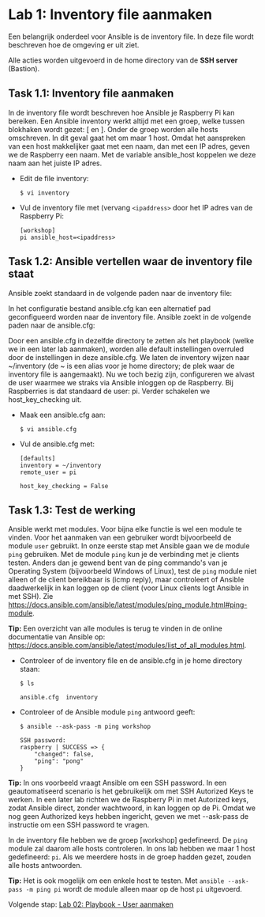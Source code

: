 # Lab 1: Inventory file aanmaken
Een belangrijk onderdeel voor Ansible is de inventory file. In deze file wordt beschreven hoe de omgeving er uit ziet.

Alle acties worden uitgevoerd in de home directory van de **SSH server** (Bastion).

## Task 1.1: Inventory file aanmaken
In de inventory file wordt beschreven hoe Ansible je Raspberry Pi kan bereiken. Een Ansible inventory werkt altijd met een groep, welke tussen blokhaken wordt gezet: [ en ]. Onder de groep worden alle hosts omschreven. In dit geval gaat het om maar 1 host. Omdat het aanspreken van een host makkelijker gaat met een naam, dan met een IP adres, geven we de Raspberry een naam. Met de variable ansible_host koppelen we deze naam aan het juiste IP adres.

* Edit de file inventory:

  ``$ vi inventory``

* Vul de inventory file met (vervang ``<ipaddress>`` door het IP adres van de Raspberry Pi:

  ```
  [workshop]
  pi ansible_host=<ipaddress>
  ```

## Task 1.2: Ansible vertellen waar de inventory file staat
Ansible zoekt standaard in de volgende paden naar de inventory file:

<nog aan te vullen>
  
In het configuratie bestand ansible.cfg kan een alternatief pad geconfigueerd worden naar de inventory file. Ansible zoekt in de volgende paden naar de ansible.cfg:

<nog aan te vullen>

Door een ansible.cfg in dezelfde directory te zetten als het playbook (welke we in een later lab aanmaken), worden alle default instellingen overruled door de instellingen in deze ansible.cfg. We laten de inventory wijzen naar ~/inventory (de ~ is een alias voor je home directory; de plek waar de inventory file is aangemaakt). Nu we toch bezig zijn, configureren we alvast de user waarmee we straks via Ansible inloggen op de Raspberry. Bij Raspberries is dat standaard de user: pi. Verder schakelen we host_key_checking uit. 

* Maak een ansible.cfg aan:

  ``$ vi ansible.cfg``

* Vul de ansible.cfg met:
  ```
  [defaults]
  inventory = ~/inventory
  remote_user = pi

  host_key_checking = False
  ```

## Task 1.3: Test de werking
Ansible werkt met modules. Voor bijna elke functie is wel een module te vinden. Voor het aanmaken van een gebruiker wordt bijvoorbeeld de module ``user`` gebruikt. In onze eerste stap met Ansible gaan we de module ``ping`` gebruiken. Met de module ``ping`` kun je de verbinding met je clients testen. Anders dan je gewend bent van de ping commando's van je Operating System (bijvoorbeeld Windows of Linux), test de ``ping`` module niet alleen of de client bereikbaar is (icmp reply), maar controleert of Ansible daadwerkelijk in kan loggen op de client (voor Linux clients logt Ansible in met SSH). Zie https://docs.ansible.com/ansible/latest/modules/ping_module.html#ping-module.

**Tip:** Een overzicht van alle modules is terug te vinden in de online documentatie van Ansible op: https://docs.ansible.com/ansible/latest/modules/list_of_all_modules.html.

* Controleer of de inventory file en de ansible.cfg in je home directory staan:

  ``$ ls``

  ```
  ansible.cfg  inventory
  ```
  
* Controleer of de Ansible module ``ping`` antwoord geeft:

  ``$ ansible --ask-pass -m ping workshop``

  ```
  SSH password:
  raspberry | SUCCESS => {
      "changed": false,
      "ping": "pong"
  }
  ```
  
**Tip:** In ons voorbeeld vraagt Ansible om een SSH password. In een geautomatiseerd scenario is het gebruikelijk om met SSH Autorized Keys te werken. In een later lab richten we de Raspberry Pi in met Autorized keys, zodat Ansible direct, zonder wachtwoord, in kan loggen op de Pi. Omdat we nog geen Authorized keys hebben ingericht, geven we met --ask-pass de instructie om een SSH password te vragen.

In de inventory file hebben we de groep [workshop] gedefineerd. De ``ping`` module zal daarom alle hosts controleren. In ons lab hebben we maar 1 host gedefineerd: ``pi``. Als we meerdere hosts in de groep hadden gezet, zouden alle hosts antwoorden. 

**Tip:** Het is ook mogelijk om een enkele host te testen. Met ``ansible --ask-pass -m ping pi`` wordt de module alleen maar op de host ``pi`` uitgevoerd.

Volgende stap: [Lab 02: Playbook - User aanmaken](/labs/02_NL_playbook_user.md)
